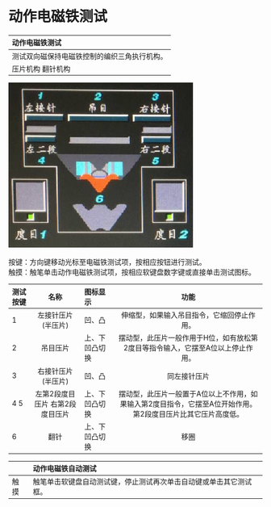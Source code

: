 # 动作电磁铁测试

| 动作电磁铁测试 |
| :--- |
| 测试双向磁保持电磁铁控制的编织三角执行机构。 |
| 压片机构 翻针机构 |

![](https://raw.githubusercontent.com/HQwangyun/HQ-image/master/%E5%8A%A8%E4%BD%9C%E6%B5%8B%E8%AF%95.png?ynotemdtimestamp=1565050351314)

按键：方向键移动光标至电磁铁测试项，按相应按钮进行测试。  
触摸：触笔单击动作电磁铁测试项，按相应软键盘数字键或直接单击测试图标。

| 测试按键 | 名称 | 图标显示 | 功能 |
| :--- | :---: | :--- | :---: |
| 1 | 左接针压片\(半压片\) | 凹、凸 | 伸缩型，如果输入吊目指令，它缩回停止作用。 |
| 2 | 吊目压片 | 上、下凹凸切换 | 摆动型，此压片一般作用于H位，如有放松第2度目等指令输入，它摆至A位以上停止作用。 |
| 3 | 右接针压片\(半压片\) | 凹、凸 | 同左接针压片 |
| 4 5 | 左第2段度目压片 右第2段度目压片 | 上、下凹凸切换 | 摆动型，此压片一般置于A位以上不作用，如果输入第2度目指令，它摆至A位开始作用。 第2段度目压片比其它压片高度低。 |
| 6 | 翻针 | 上、下凹凸切换 | 移圈 |

|   | 动作电磁铁自动测试 |
| :--- | :--- |
| 触摸 | 触笔单击软键盘自动测试键，停止测试再次单击自动键或单击其它测试框。 |

